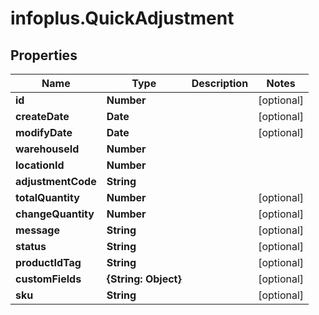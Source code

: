 # infoplus.QuickAdjustment

## Properties
Name | Type | Description | Notes
------------ | ------------- | ------------- | -------------
**id** | **Number** |  | [optional] 
**createDate** | **Date** |  | [optional] 
**modifyDate** | **Date** |  | [optional] 
**warehouseId** | **Number** |  | 
**locationId** | **Number** |  | 
**adjustmentCode** | **String** |  | 
**totalQuantity** | **Number** |  | [optional] 
**changeQuantity** | **Number** |  | [optional] 
**message** | **String** |  | [optional] 
**status** | **String** |  | [optional] 
**productIdTag** | **String** |  | [optional] 
**customFields** | **{String: Object}** |  | [optional] 
**sku** | **String** |  | [optional] 


